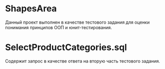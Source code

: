 # ShapesArea
Данный проект выполнен в качестве тестового задания для оценки понимания принципов ООП и юнит-тестирования.

# SelectProductCategories.sql
Содержит запрос в качестве ответа на вторую часть тестового задания.
